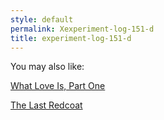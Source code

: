 ```yaml
---
style: default
permalink: Xexperiment-log-151-d
title: experiment-log-151-d
---
```

You may also like:

[What Love Is, Part One](http://scp-wiki.net/what-love-is-pt-1)

[The Last Redcoat](http://scp-wiki.net/the-last-redcoat)
